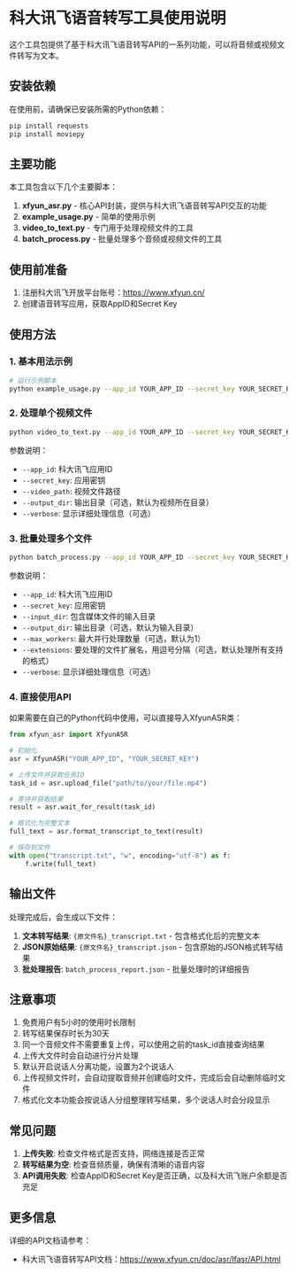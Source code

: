 # 科大讯飞语音转写工具使用说明

这个工具包提供了基于科大讯飞语音转写API的一系列功能，可以将音频或视频文件转写为文本。

## 安装依赖

在使用前，请确保已安装所需的Python依赖：

```bash
pip install requests
pip install moviepy
```

## 主要功能

本工具包含以下几个主要脚本：

1. **xfyun_asr.py** - 核心API封装，提供与科大讯飞语音转写API交互的功能
2. **example_usage.py** - 简单的使用示例
3. **video_to_text.py** - 专门用于处理视频文件的工具
4. **batch_process.py** - 批量处理多个音频或视频文件的工具

## 使用前准备

1. 注册科大讯飞开放平台账号：https://www.xfyun.cn/
2. 创建语音转写应用，获取AppID和Secret Key

## 使用方法

### 1. 基本用法示例

```bash
# 运行示例脚本
python example_usage.py --app_id YOUR_APP_ID --secret_key YOUR_SECRET_KEY --file_path 你的音频或视频文件路径 --output_file 输出文件路径
```

### 2. 处理单个视频文件

```bash
python video_to_text.py --app_id YOUR_APP_ID --secret_key YOUR_SECRET_KEY --video_path 视频文件路径 --output_dir 输出目录 --verbose
```

参数说明：
- `--app_id`: 科大讯飞应用ID
- `--secret_key`: 应用密钥
- `--video_path`: 视频文件路径
- `--output_dir`: 输出目录（可选，默认为视频所在目录）
- `--verbose`: 显示详细处理信息（可选）

### 3. 批量处理多个文件

```bash
python batch_process.py --app_id YOUR_APP_ID --secret_key YOUR_SECRET_KEY --input_dir 输入目录 --output_dir 输出目录 --max_workers 3 --verbose
```

参数说明：
- `--app_id`: 科大讯飞应用ID
- `--secret_key`: 应用密钥
- `--input_dir`: 包含媒体文件的输入目录
- `--output_dir`: 输出目录（可选，默认为输入目录）
- `--max_workers`: 最大并行处理数量（可选，默认为1）
- `--extensions`: 要处理的文件扩展名，用逗号分隔（可选，默认处理所有支持的格式）
- `--verbose`: 显示详细处理信息（可选）

### 4. 直接使用API

如果需要在自己的Python代码中使用，可以直接导入XfyunASR类：

```python
from xfyun_asr import XfyunASR

# 初始化
asr = XfyunASR("YOUR_APP_ID", "YOUR_SECRET_KEY")

# 上传文件并获取任务ID
task_id = asr.upload_file("path/to/your/file.mp4")

# 等待并获取结果
result = asr.wait_for_result(task_id)

# 格式化为完整文本
full_text = asr.format_transcript_to_text(result)

# 保存到文件
with open("transcript.txt", "w", encoding="utf-8") as f:
    f.write(full_text)
```

## 输出文件

处理完成后，会生成以下文件：

1. **文本转写结果**: `{原文件名}_transcript.txt` - 包含格式化后的完整文本
2. **JSON原始结果**: `{原文件名}_transcript.json` - 包含原始的JSON格式转写结果
3. **批处理报告**: `batch_process_report.json` - 批量处理时的详细报告

## 注意事项

1. 免费用户有5小时的使用时长限制
2. 转写结果保存时长为30天
3. 同一个音频文件不需要重复上传，可以使用之前的task_id直接查询结果
4. 上传大文件时会自动进行分片处理
5. 默认开启说话人分离功能，设置为2个说话人
6. 上传视频文件时，会自动提取音频并创建临时文件，完成后会自动删除临时文件
7. 格式化文本功能会按说话人分组整理转写结果，多个说话人时会分段显示

## 常见问题

1. **上传失败**: 检查文件格式是否支持，网络连接是否正常
2. **转写结果为空**: 检查音频质量，确保有清晰的语音内容
3. **API调用失败**: 检查AppID和Secret Key是否正确，以及科大讯飞账户余额是否充足

## 更多信息

详细的API文档请参考：
- 科大讯飞语音转写API文档：https://www.xfyun.cn/doc/asr/lfasr/API.html
